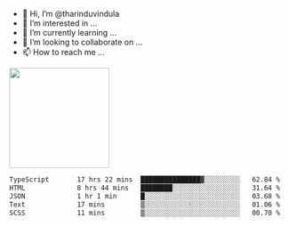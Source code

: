- 👋 Hi, I’m @tharinduvindula
- 👀 I’m interested in ...
- 🌱 I’m currently learning ...
- 💞️ I’m looking to collaborate on ...
- 📫 How to reach me ...

<!---
tharinduvindula/tharinduvindula is a ✨ special ✨ repository because its `README.md` (this file) appears on your GitHub profile.
You can click the Preview link to take a look at your changes.
--->

<img height="180em" src="https://github-readme-stats.vercel.app/api?username=tharinduvindula&show_icons=true&hide_border=false&&count_private=true&include_all_commits=true" />


<!--START_SECTION:waka-->

```txt
TypeScript       17 hrs 22 mins  ███████████████▓░░░░░░░░░   62.84 %
HTML             8 hrs 44 mins   ████████░░░░░░░░░░░░░░░░░   31.64 %
JSON             1 hr 1 min      █░░░░░░░░░░░░░░░░░░░░░░░░   03.68 %
Text             17 mins         ▒░░░░░░░░░░░░░░░░░░░░░░░░   01.06 %
SCSS             11 mins         ▒░░░░░░░░░░░░░░░░░░░░░░░░   00.70 %
```

<!--END_SECTION:waka-->
